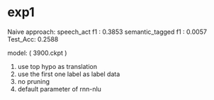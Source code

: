 # exp1

Naive approach:
speech_act f1 : 0.3853
semantic_tagged f1 : 0.0057
Test_Acc: 0.2588

model:  ( 3900.ckpt )
1. use top hypo as translation
2. use the first one label as label data
3. no pruning
4. default parameter of rnn-nlu
